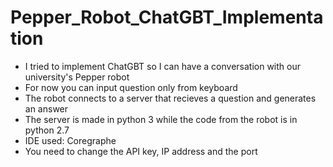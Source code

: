 # Pepper_Robot_ChatGBT_Implementation
- I tried to implement ChatGBT so I can have a conversation with our university's Pepper robot
- For now you can input question only from keyboard
- The robot connects to a server that recieves a question and generates an answer
- The server is made in python 3 while the code from the robot is in python 2.7
- IDE used: Coregraphe
- You need to change the API key, IP address and the port

